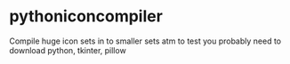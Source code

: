 # pythoniconcompiler
Compile huge icon sets in to smaller sets
atm to test you probably need to download python, tkinter, pillow
